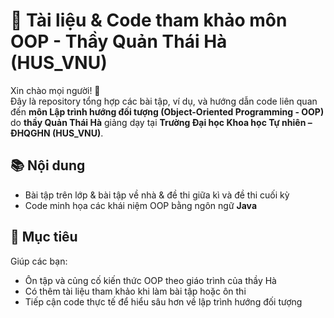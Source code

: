 # 🌟 Tài liệu & Code tham khảo môn OOP - Thầy Quản Thái Hà (HUS_VNU)

Xin chào mọi người! 👋  
Đây là repository tổng hợp các bài tập, ví dụ, và hướng dẫn code liên quan đến **môn Lập trình hướng đối tượng (Object-Oriented Programming - OOP)** do **thầy Quản Thái Hà** giảng dạy tại **Trường Đại học Khoa học Tự nhiên – ĐHQGHN (HUS_VNU)**.

## 📚 Nội dung

- Bài tập trên lớp & bài tập về nhà & đề thi giữa kì và đề thi cuối kỳ
- Code minh họa các khái niệm OOP bằng ngôn ngữ **Java** 

## 🎯 Mục tiêu

Giúp các bạn:
- Ôn tập và củng cố kiến thức OOP theo giáo trình của thầy Hà
- Có thêm tài liệu tham khảo khi làm bài tập hoặc ôn thi
- Tiếp cận code thực tế để hiểu sâu hơn về lập trình hướng đối tượng


